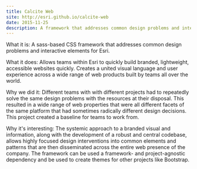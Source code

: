 ```yaml
---
title: Calcite Web
site: http://esri.github.io/calcite-web
date: 2015-11-25
description: A framework that addresses common design problems and interactive elements for Esri, creating a united visual language and user experience. Teams within Esri can now quickly build branded, lightweight, accessible websites. The systemic approach of the framework, along with the development of a robust and central codebase, allows highly focused design interventions for common patterns that are disseminated across all projects. This resource saves time and effort across every team within the company, and stabilizes Esri's brand presence on the web. Calcite Web can also be used as a dependency for creating branded themes for other front end frameworks, like [Bootstrap](http://getbootstrap.com/).
---
```


What it is:
A sass-based CSS framework that addresses common design problems and interactive elements for Esri.

What it does:
Allows teams within Esri to quickly build branded, lightweight, accessible websites quickly. Creates a united visual language and user experience across a wide range of web products built by teams all over the world.

Why we did it:
Different teams with with different projects had to repeatedly solve the same design problems with the resources at their disposal. This resulted in a wide range of web properties that were all different facets of the same platform that had sometimes radically different design decisions. This project created a baseline for teams to work from.

Why it's interesting:
The systemic approach to a branded visual and information, along with the development of a robust and central codebase, allows highly focused design interventions into common elements and patterns that are then disseminated across the entire web presence of the company. The framework can be used a framework- and project-agnostic dependency and be used to create themes for other projects like Bootstrap.